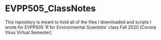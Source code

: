 # EVPP505_ClassNotes
This repository is meant to hold all of the files I downloaded and scripts I wrote for EVPP505 'R for Environmental Scientists' class Fall 2020 [Corona Virus Virtual Semester]
